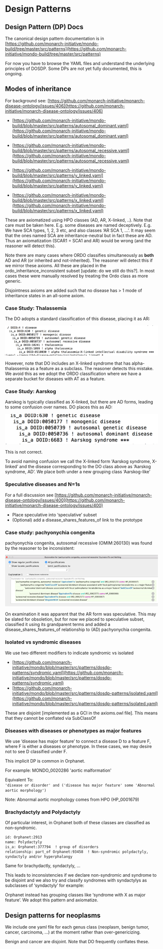 # Design Patterns

## Design Pattern (DP) Docs

The canonical design pattern documentation is in [https://github.com/monarch-initiative/mondo-build/tree/master/src/patterns](https://github.com/monarch-initiative/mondo-build/tree/master/src/patterns)

For now you have to browse the YAML files and understand the underlying principles of DOSDP. Some DPs are not yet fully documented, this is ongoing.

## Modes of inheritance

For background see: [https://github.com/monarch-initiative/monarch-disease-ontology/issues/406](https://github.com/monarch-initiative/monarch-disease-ontology/issues/406)

* [https://github.com/monarch-initiative/mondo-build/blob/master/src/patterns/autosomal_dominant.yaml](https://github.com/monarch-initiative/mondo-build/blob/master/src/patterns/autosomal_dominant.yaml)

* [https://github.com/monarch-initiative/mondo-build/blob/master/src/patterns/autosomal_recessive.yaml](https://github.com/monarch-initiative/mondo-build/blob/master/src/patterns/autosomal_recessive.yaml)

* [https://github.com/monarch-initiative/mondo-build/blob/master/src/patterns/y_linked.yaml](https://github.com/monarch-initiative/mondo-build/blob/master/src/patterns/y_linked.yaml)

* [https://github.com/monarch-initiative/mondo-build/blob/master/src/patterns/x_linked.yaml](https://github.com/monarch-initiative/mondo-build/blob/master/src/patterns/x_linked.yaml)
 
These are axiomatized using HPO classes (AD, AR, X-linked, ..). Note that care must be taken here. E.g. some diseases are named deceptively. E.g. We have SCA types, 1, 2, 3 etc, and also classes ‘AR SCA 1, …’. It may seem that the ones named SCA are inheritance-neutral but in fact these are AD. Thus an axiomatization (SCAR1 = SCA1 and AR) would be wrong (and the reasoner will detect this).
 
Note there are many cases where ORDO classifies simultaneously as **both** AD and AR (or inherited and not-inherited). The reasoner will detect this if we mirror these axioms. All these are placed in the ordo_inheritance_inconsistent subset [update: do we still do this?]. In most cases these were manually resolved by treating the Ordo class as more generic.
 
Disjointness axioms are added such that no disease has > 1 mode of inheritance states in an all-some axiom.
 
### Case Study: Thalassemia
 
The DO adopts a standard classification of this disease, placing it as AR:

![thalassemia case study](images/thalassemia-case.png)
 
However, note that DO includes an X-linked syndrome that has alpha-thalassemia as a feature as a subclass. The reasoner detects this mistake.
We avoid this as we adopt the ORDO classification where we have a separate bucket for diseases with AT as a feature.
 
### Case Study: Aarskog
 
Aarskog is typically classified as X-linked, but there are AD forms, leading to some confusion over names. DO places this as AD:

![Aarskog case study](images/aarskog-case.png)
 
This is not correct.
 
To avoid naming confusion we call the X-linked form ‘Aarskog syndrome, X-linked’ and the disease corresponding to the DO class above as ‘Aarskog syndrome, AD’. We place both under a new grouping class ‘Aarskog-like’

### Speculative diseases and N=1s

For a full discussion see [https://github.com/monarch-initiative/monarch-disease-ontology/issues/400](https://github.com/monarch-initiative/monarch-disease-ontology/issues/400)

* Place speculative into ‘speculative’ subset
* (Optional) add a disease_shares_features_of link to the prototype

### Case study: pachyonychia congenita
 
pachyonychia congenita, autosomal recessive (OMIM:260130) was found by the reasoner to be inconsistent:

![Pachyonychia congenita case](images/pachyonychia-case.png)

On examination it was apparent that the AR form was speculative. This may be slated for obsoletion, but for now we placed to speculative subset, classified it using its grandparent terms and added a disease_shares_features_of relationship to (AD) pachyonychia congenita.

### Isolated vs syndromic diseases
 
We use two different modifiers to indicate syndromic vs isolated

* [https://github.com/monarch-initiative/mondo/blob/master/src/patterns/dosdp-patterns/syndromic.yaml](https://github.com/monarch-initiative/mondo/blob/master/src/patterns/dosdp-patterns/syndromic.yaml)
* [https://github.com/monarch-initiative/mondo/blob/master/src/patterns/dosdp-patterns/isolated.yaml](https://github.com/monarch-initiative/mondo/blob/master/src/patterns/dosdp-patterns/isolated.yaml)

These are disjoint [implemented as a GCI in the axioms.owl file]. This means that they cannot be conflated via SubClassOf
 
### Diseases with diseases or phenotypes as major features
 
We use ‘disease has major feature’ to connect a disease D to a feature F, where F is either a diseases or phenotype. In these cases, we may desire not to see D classified under F.
 
This implicit DP is common in Orphanet.

For example: MONDO_0020286 'aortic malformation'

Equivalent To:  
`'disease or disorder' and ('disease has major feature' some 'Abnormal aortic morphology')`

Note: Abnormal aortic morphology comes from HPO (HP_0001679)
 
### Brachydactyly and Polydactyly
 
Of particular interest, in Orphanet both of these classes are classified as non-syndromic.

```
id: Orphanet:2913
name: Polydactyly
is_a: Orphanet:377794  ! group of disorders
relationship: part_of Orphanet:93458  ! Non-syndromic polydactyly, syndactyly and/or hyperphalangy
```

Same for brachydactly, syndactyly, …
 
This leads to inconsistencies if we declare non-syndromic and syndrome to be disjoint and we also try and classify syndromes with syndactylys as subclasses of ‘syndactyly’ for example:
 
Orphanet instead has grouping classes like ‘syndrome with X as major feature’. We adopt this pattern and axiomatize.

## Design patterns for neoplasms

We include one yaml file for each genus class (neoplasm, benign tumor, cancer, carcinoma, …) at the moment rather than over-genericizing.

Benign and cancer are disjoint. Note that DO frequently conflates these.
